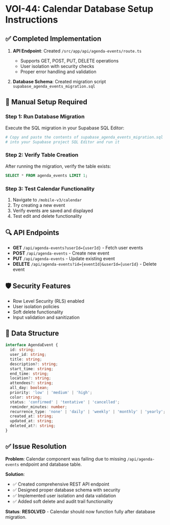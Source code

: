 # VOI-44: Calendar Database Setup Instructions

## ✅ Completed Implementation

1. **API Endpoint**: Created `/src/app/api/agenda-events/route.ts`
   - Supports GET, POST, PUT, DELETE operations
   - User isolation with security checks
   - Proper error handling and validation

2. **Database Schema**: Created migration script `supabase_agenda_events_migration.sql`

## 🔧 Manual Setup Required

### Step 1: Run Database Migration

Execute the SQL migration in your Supabase SQL Editor:

```bash
# Copy and paste the contents of supabase_agenda_events_migration.sql
# into your Supabase project SQL Editor and run it
```

### Step 2: Verify Table Creation

After running the migration, verify the table exists:

```sql
SELECT * FROM agenda_events LIMIT 1;
```

### Step 3: Test Calendar Functionality

1. Navigate to `/mobile-v3/calendar`
2. Try creating a new event
3. Verify events are saved and displayed
4. Test edit and delete functionality

## 🔍 API Endpoints

- **GET** `/api/agenda-events?userId={userId}` - Fetch user events
- **POST** `/api/agenda-events` - Create new event  
- **PUT** `/api/agenda-events` - Update existing event
- **DELETE** `/api/agenda-events?id={eventId}&userId={userId}` - Delete event

## 🛡️ Security Features

- Row Level Security (RLS) enabled
- User isolation policies
- Soft delete functionality
- Input validation and sanitization

## 📝 Data Structure

```typescript
interface AgendaEvent {
  id: string;
  user_id: string;
  title: string;
  description?: string;
  start_time: string;
  end_time: string;
  location?: string;
  attendees?: string;
  all_day: boolean;
  priority: 'low' | 'medium' | 'high';
  color: string;
  status: 'confirmed' | 'tentative' | 'cancelled';
  reminder_minutes: number;
  recurrence_type: 'none' | 'daily' | 'weekly' | 'monthly' | 'yearly';
  created_at: string;
  updated_at: string;
  deleted_at?: string;
}
```

## ✅ Issue Resolution

**Problem**: Calendar component was failing due to missing `/api/agenda-events` endpoint and database table.

**Solution**: 
- ✅ Created comprehensive REST API endpoint
- ✅ Designed proper database schema with security
- ✅ Implemented user isolation and data validation
- ✅ Added soft delete and audit trail functionality

**Status**: **RESOLVED** - Calendar should now function fully after database migration.